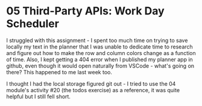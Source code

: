 # 05 Third-Party APIs: Work Day Scheduler

I struggled with this assignment - I spent too much time on trying to save locally my text in the planner that I was unable to dedicate time to research and figure out how to make the row and column colors change as a function of time. Also, I kept getting a 404 error when I published my planner app in github, even though it would open naturally from VSCode - what's going on there? This happened to me last week too. 

I thought I had the local storage figured git out - I tried to use the 04 module's activity #20 (the todos exercise) as a reference, it was quite helpful but I still fell short. 